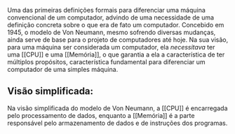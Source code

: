 Uma das primeiras definições formais para diferenciar uma máquina convencional de um computador, advindo de uma necessidade de uma definição concreta sobre o que era de fato um computador.
Concebido em 1945, o modelo de Von Neumann, mesmo sofrendo diversas mudanças, ainda serve de base para o projeto de computadores até hoje.
Na sua visão, para uma máquina ser considerada um computador, ela *necessitava* ter uma [[CPU]] e uma [[Memória]], o que garantia a ela a característica de ter múltiplos propósitos, característica fundamental para diferenciar um computador de uma simples máquina.

## Visão simplificada:
Na visão simplificada do modelo de Von Neumann, a [[CPU]] é encarregada pelo processamento de dados, enquanto a [[Memória]] é a parte responsável pelo armazenamento de dados e de instruções dos programas.